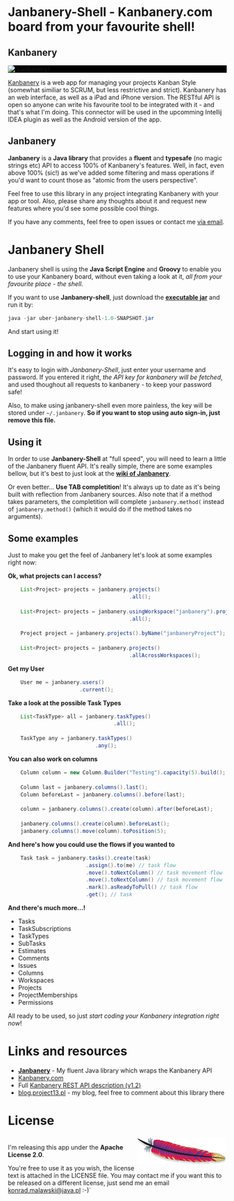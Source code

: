 Janbanery-Shell - Kanbanery.com board from your favourite shell!
=====================================================================
Kanbanery
---------
<a href="https://kanbanery.com/" style="display:block; background:black;">
<img src="https://sckrk.kanbanery.com/images/kanbanery-logo-small.png?1303131477" alt="[kanbanery]" style="background:black;"/><br/>
</a>

<a href="https://kanbanery.com/">Kanbanery</a> is a web app for managing your projects Kanban Style (somewhat similiar to SCRUM, but less restrictive and strict).
Kanbanery has an web interface, as well as a iPad and iPhone version. The RESTful API is open so anyone can write his
favourite tool to be integrated with it - and that's what I'm doing. This connector will be used in the upcomming Intellij
IDEA plugin as well as the Android version of the app.

Janbanery
---------
**Janbanery** is a **Java library** that provides a **fluent** and **typesafe** (no magic strings etc) API to access 100% of Kanbanery's features.
Well, in fact, even above 100% (sic!) as we've added some filtering and mass operations if you'd want to count those as "atomic from the users perspective".

Feel free to use this library in any project integrating Kanbanery with your app or tool. Also, please share any thoughts about it and request new features where you'd see some possible cool things.

If you have any comments, feel free to open issues or contact me <a href="mailto:konrad.malawski@java.pl">via email</a>.

Janbanery Shell
===============
Janbanery shell is using the **Java Script Engine** and **Groovy** to enable you to use your Kanbanery board, without even taking a look at it, *all from your favourite place - the shell*.

If you want to use **Janbanery-shell**, just download the **<a href="https://github.com/ktoso/janbanery-shell/blob/master/release/uber-janbanery-shell-1.0-SNAPSHOT.jar?raw=true">executable jar</a>** and run it by:

```java
java -jar uber-janbanery-shell-1.0-SNAPSHOT.jar
```

And start using it!

Logging in and how it works
---------------------------
It's easy to login with *Janbanery-Shell*, just enter your username and password. If you entered it right, *the API key for kanbanery will be fetched*,
and used thoughout all requests to kanbanery - to keep your password safe!

Also, to make using janbanery-shell even more painless, the key will be stored under `~/.janbanery`. **So if you want to stop using auto sign-in, just remove this file.**

Using it
--------
In order to use **Janbanery-Shell** at "full speed", you will need to learn a little of the Janbanery fluent API.
It's really simple, there are some examples bellow, but it's best to just look at the **<a href="https://github.com/ktoso/janbanery/wiki">wiki of Janbanery</a>**.

Or even better... **Use TAB completition**! It's always up to date as it's being built with reflection from Janbanery sources. Also note that if a method takes parameters,
the completition will complete `janbanery.method(` instead of `janbanery.method()` (which it would do if the method takes no arguments).

Some examples
-------------
Just to make you get the feel of Janbanery let's look at some examples right now:

**Ok, what projects can I access?**

```java
    List<Project> projects = janbanery.projects()
                                       .all();

    List<Project> projects = janbanery.usingWorkspace("janbanery").projects()
                                       .all();

    Project project = janbanery.projects().byName("janbaneryProject");

    List<Project> projects = janbanery.projects()
                                       .allAcrossWorkspaces();
```

**Get my User**

```java
    User me = janbanery.users()
                       .current();
```

**Take a look at the possible Task Types**

```java
    List<TaskType> all = janbanery.taskTypes()
                                  .all();

    TaskType any = janbanery.taskTypes()
                            .any();
```

**You can also work on columns**

```java
    Column column = new Column.Builder("Testing").capacity(5).build();

    Column last = janbanery.columns().last();
    Column beforeLast = janbanery.columns().before(last);

    column = janbanery.columns().create(column).after(beforeLast);

    janbanery.columns().create(column).beforeLast();
    janbanery.columns().move(column).toPosition(5);
```

**And here's how you could use the flows if you wanted to**

```java
    Task task = janbanery.tasks().create(task)
                         .assign().to(me) // task flow
                         .move().toNextColumn() // task movement flow
                         .move().toNextColumn() // task movement flow
                         .mark().asReadyToPull() // task flow
                         .get(); // task
```

**And there's much more...!**

* Tasks
* TaskSubscriptions
* TaskTypes
* SubTasks
* Estimates
* Comments
* Issues
* Columns
* Workspaces
* Projects
* ProjectMemberships
* Permissions

All ready to be used, so just *start coding your Kanbanery integration right now*!


Links and resources
===================

* **<a href="https://github.com/ktoso/janbanery">Janbanery</a>** - My fluent Java library which wraps the Kanbanery API
* <a href="https://kanbanery.com">Kanbanery.com</a>
* Full <a href="http://support.kanbanery.com/entries/506142-api-version-1-2">Kanbanery REST API description (v1.2)</a>
* <a href="http://www.blog.project13.pl">blog.project13.pl</a> - my blog, feel free to comment about this library there

License
=======
<img style="float:right; padding:3px; " src="https://github.com/ktoso/janbanery/raw/master/feather-small.gif" alt="Apache License 2.0"/><br/>
I'm releasing this app under the **Apache License 2.0**.

You're free to use it as you wish, the license text is attached in the LICENSE file.
You may contact me if you want this to be released on a different license, just send me an email <a href="mailto:konrad.malawski@java.pl">konrad.malawski@java.pl</a> :-)`
